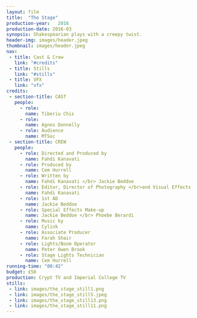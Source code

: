 ```yaml
---
layout: film
title:  "The Stage"
production-year:   2016
production-date: 2016-03
synopsis: Shakespearian plays with a creepy twist.
header-img: images/header.jpeg
thumbnail: images/header.jpeg
nav:
 - title: Cast & Crew
   link: "#credits"
 - title: Stills
   link: "#stills"
 - title: VFX
   link: "vfx"
credits:
 - section-title: CAST
   people: 
     - role:
       name: Tiberiu Chis
     - role:
       name: Agnes Donnelly
     - role: Audience
       name: MTSoc
 - section-title: CREW
   people: 
     - role: Directed and Produced by
       name: Fahdi Kanavati
     - role: Produced by
       name: Cem Hurrell
     - role: Written by
       name: Fahdi Kanavati </br> Jackie Beddoe
     - role: Editor, Director of Photography </br>and Visual Effects
       name: Fahdi Kanavati
     - role: 1st AD
       name: Jackie Beddoe
     - role: Special Effects Make-up
       name: Jackie Beddoe </br> Phoebe Berardi
     - role: Music by
       name: Cylink
     - role: Associate Producer
       name: Farah Shair
     - role: Lights/Boom Operator
       name: Peter Owen Brook
     - role: Stage Lights Technician
       name: Cem Hurrell
running-time: "00:42"
budget: £50
production: Crypt TV and Imperial College TV
stills:
 - link: images/the_stage_still1.png
 - link: images/the_stage_still5.jpeg
 - link: images/the_stage_still13.png
 - link: images/the_stage_still11.png
---
```

